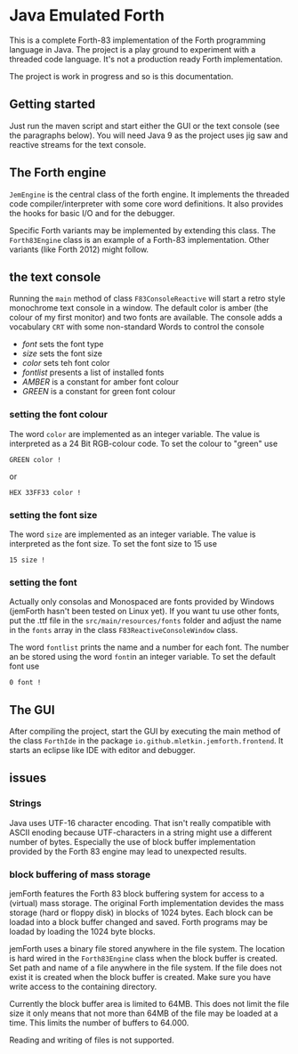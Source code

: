 # Java Emulated Forth

This is a complete Forth-83 implementation of the Forth programming language in Java.
The project is a play ground to experiment with a threaded code language.
It's not a production ready Forth implementation.

The project is work in progress and so is this documentation.

## Getting started
Just run the maven script and start either the GUI or the text console (see the paragraphs below).
You will need Java 9 as the project uses jig saw and reactive streams for the text console.

## The Forth engine
```JemEngine``` is the central class of the forth engine.
It implements the threaded code compiler/interpreter with some core word definitions.
It also provides the hooks for basic I/O and for the debugger.

Specific Forth variants may be implemented by extending this class.
The ```Forth83Engine``` class is an example of a Forth-83 implementation.
Other variants (like Forth 2012) might follow.


## the text console
Running the ```main``` method of class ```F83ConsoleReactive``` will start a retro style monochrome text console in a window.
The default color is amber (the colour of my first monitor) and two fonts are available.
The console adds a vocabulary ```CRT``` with some non-standard Words to control the console
- *font* sets the font type
- *size* sets the font size 
- *color* sets teh font color
- *fontlist* presents a list of installed fonts
- *AMBER* is a constant for amber font colour
- *GREEN* is a constant for green font colour

### setting the font colour
The word ```color``` are implemented as an integer variable.
The value is interpreted as a 24 Bit RGB-colour code.
To set the colour to "green" use
```
GREEN color !
```
or
```
HEX 33FF33 color !
```
### setting the font size
The word ```size``` are implemented as an integer variable.
The value is interpreted as the font size.
To set the font size to 15 use
```
15 size !
```
### setting the font
Actually only consolas and Monospaced are fonts provided by Windows (jemForth hasn't been tested on Linux yet).
If you want tu use other fonts, put the .ttf file in the ```src/main/resources/fonts``` folder and adjust the name
in the ```fonts``` array in the class ```F83ReactiveConsoleWindow``` class.

The word ```fontlist``` prints the name and a number for each font.
The number an be stored using the word ```font```in an integer variable.
To set the default font use
```
0 font !
```
## The GUI
After compiling the project, start the GUI by executing the main method
of the class ```ForthIde``` in the package ```io.github.mletkin.jemforth.frontend```.
It starts an eclipse like IDE with editor and debugger.

## issues

### Strings
Java uses UTF-16 character encoding. That isn't really compatible with ASCII enoding
because UTF-characters in a string might use a different number of bytes.
Especially the use of block buffer implementation provided by the Forth 83 engine may lead to
unexpected results.

### block buffering of mass storage
jemForth features the Forth 83 block buffering system for access to a (virtual) mass storage.
The original Forth implementation devides the mass storage (hard or floppy disk) in blocks of 1024 bytes.
Each block can be loadad into a block buffer changed and saved. Forth programs may be loadad by loading
the 1024 byte blocks.

jemForth uses a binary file stored anywhere in the file system.
The location is hard wired in the ```Forth83Engine``` class when the block buffer is created.
Set path and name of a file anywhere in the file system. If the file does not exist it is created when the
block buffer is created. Make sure you have write access to the containing directory.

Currently the block buffer area is limited to 64MB. This does not limit the file size it only means
that not more than 64MB of the file may be loaded at a time. This limits the number of buffers to 64.000.

Reading and writing of files is not supported. 


